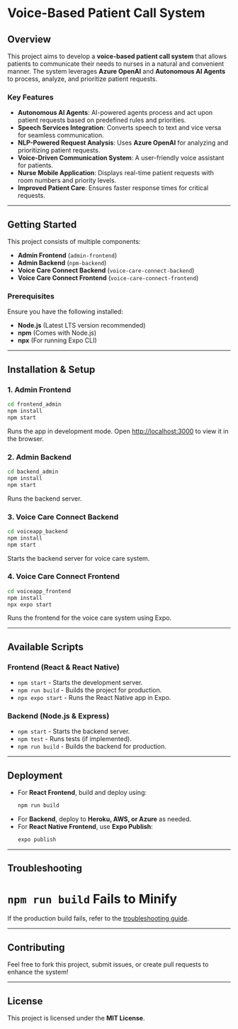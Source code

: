 # Voice-Based Patient Call System

## Overview
This project aims to develop a **voice-based patient call system** that allows patients to communicate their needs to nurses in a natural and convenient manner. The system leverages **Azure OpenAI** and **Autonomous AI Agents** to process, analyze, and prioritize patient requests.

### Key Features
- **Autonomous AI Agents**: AI-powered agents process and act upon patient requests based on predefined rules and priorities.
- **Speech Services Integration**: Converts speech to text and vice versa for seamless communication.
- **NLP-Powered Request Analysis**: Uses **Azure OpenAI** for analyzing and prioritizing patient requests.
- **Voice-Driven Communication System**: A user-friendly voice assistant for patients.
- **Nurse Mobile Application**: Displays real-time patient requests with room numbers and priority levels.
- **Improved Patient Care**: Ensures faster response times for critical requests.

---

## Getting Started

This project consists of multiple components:
- **Admin Frontend** (`admin-frontend`)
- **Admin Backend** (`npm-backend`)
- **Voice Care Connect Backend** (`voice-care-connect-backend`)
- **Voice Care Connect Frontend** (`voice-care-connect-frontend`)

### Prerequisites
Ensure you have the following installed:
- **Node.js** (Latest LTS version recommended)
- **npm** (Comes with Node.js)
- **npx** (For running Expo CLI)

---

## Installation & Setup

### 1. **Admin Frontend**
```sh
cd frontend_admin
npm install
npm start
```
Runs the app in development mode. Open [http://localhost:3000](http://localhost:3000) to view it in the browser.

### 2. **Admin Backend**
```sh
cd backend_admin
npm install
npm start
```
Runs the backend server.

### 3. **Voice Care Connect Backend**
```sh
cd voiceapp_backend
npm install
npm start
```
Starts the backend server for voice care system.

### 4. **Voice Care Connect Frontend**
```sh
cd voiceapp_frontend
npm install
npx expo start
```
Runs the frontend for the voice care system using Expo.

---

## Available Scripts

### **Frontend (React & React Native)**
- `npm start` - Starts the development server.
- `npm run build` - Builds the project for production.
- `npx expo start` - Runs the React Native app in Expo.

### **Backend (Node.js & Express)**
- `npm start` - Starts the backend server.
- `npm test` - Runs tests (if implemented).
- `npm run build` - Builds the backend for production.

---

## Deployment
- For **React Frontend**, build and deploy using:
  ```sh
  npm run build
  ```
- For **Backend**, deploy to **Heroku, AWS, or Azure** as needed.
- For **React Native Frontend**, use **Expo Publish**:
  ```sh
  expo publish
  ```
  
---

## Troubleshooting
# `npm run build` Fails to Minify
If the production build fails, refer to the [troubleshooting guide](https://facebook.github.io/create-react-app/docs/troubleshooting#npm-run-build-fails-to-minify).

---

## Contributing
Feel free to fork this project, submit issues, or create pull requests to enhance the system!

---

## License
This project is licensed under the **MIT License**.
